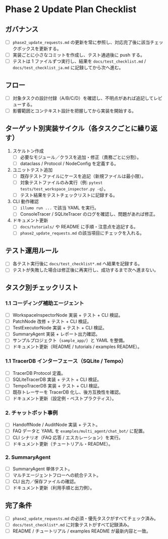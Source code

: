 # Phase 2 Update Plan Checklist

## ガバナンス
- [ ] `phase2_update_requests.md` の更新を常に参照し、対応完了後に該当チェックボックスを更新する。
- [ ] 実装ごとに小さなコミットを作成し、テスト通過後に push する。
- [ ] テストは 1 ファイルずつ実行し、結果を `docs/test_checklist.md` / `docs/test_checklist_ja.md` に記録してから次へ進む。

## フロー
- [ ] 対象タスクの設計付録（A/B/C/D）を確認し、不明点があれば追記してレビューする。
- [ ] 影響範囲とコンテキスト設計を把握してから実装を開始する。

## ターゲット別実装サイクル（各タスクごとに繰り返す）
1. スケルトン作成
   - [ ] 必要なモジュール／クラスを追加・修正（責務ごとに分割）。
   - [ ] dataclass / Protocol / NodeConfig を定義する。
2. ユニットテスト追加
   - [ ] 既存テストファイルにケースを追記（新規ファイルは最小限）。
   - [ ] 対象テストファイルのみ実行（例: `pytest tests/test_workspace_inspector.py -q`）。
   - [ ] テスト結果をテストチェックリストに記録する。
3. CLI 動作確認
   - [ ] `illumo run ...` で該当 YAML を実行。
   - [ ] ConsoleTracer / SQLiteTracer のログを確認し、問題があれば修正。
4. ドキュメント更新
   - [ ] `docs/tutorials/` や README に手順・注意点を追記する。
   - [ ] `phase2_update_requests.md` の該当項目にチェックを入れる。

## テスト運用ルール
- [ ] 各テスト実行後に `docs/test_checklist*.md` へ結果を記録する。
- [ ] テストが失敗した場合は修正後に再実行し、成功するまで次へ進まない。

## タスク別チェックリスト

### 1.1 コーディング補助エージェント
- [ ] WorkspaceInspectorNode 実装 + テスト + CLI 検証。
- [ ] PatchNode 改修 + テスト + CLI 検証。
- [ ] TestExecutorNode 実装 + テスト + CLI 検証。
- [ ] SummaryAgent 実装 + レポート出力確認。
- [ ] サンプルプロジェクト（`sample_app/`）と YAML を整備。
- [ ] ドキュメント更新（README / tutorials / examples README）。

### 1.1 TracerDB インターフェース（SQLite / Tempo）
- [ ] TracerDB Protocol 定義。
- [ ] SQLiteTracerDB 実装 + テスト + CLI 検証。
- [ ] TempoTracerDB 実装 + テスト + CLI 検証。
- [ ] 既存トレーサーを TracerDB 化し、後方互換性を確認。
- [ ] ドキュメント更新（設定例・ベストプラクティス）。

### 2. チャットボット事例
- [ ] HandoffNode / AuditNode 実装 + テスト。
- [ ] FAQ データと YAML を `examples/multi_agent/chat_bot/` に配置。
- [ ] CLI シナリオ（FAQ 応答 / エスカレーション）を実行。
- [ ] ドキュメント更新（チュートリアル・README）。

### 2. SummaryAgent
- [ ] SummaryAgent 単体テスト。
- [ ] マルチエージェントフローへの統合テスト。
- [ ] CLI 出力／保存ファイルの確認。
- [ ] ドキュメント更新（利用手順と出力例）。

## 完了条件
- [ ] `phase2_update_requests.md` の必須・優先タスクがすべてチェック済み。
- [ ] `docs/test_checklist*.md` に対象テストがすべて記録済み。
- [ ] README / チュートリアル / examples README が最新内容と一致。
